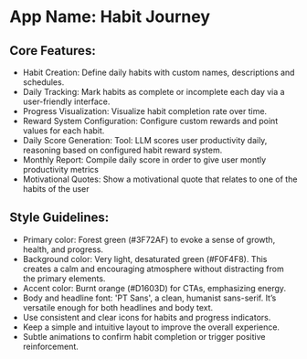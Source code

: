 # **App Name**: Habit Journey

## Core Features:

- Habit Creation: Define daily habits with custom names, descriptions and schedules.
- Daily Tracking: Mark habits as complete or incomplete each day via a user-friendly interface.
- Progress Visualization: Visualize habit completion rate over time.
- Reward System Configuration: Configure custom rewards and point values for each habit.
- Daily Score Generation: Tool: LLM scores user productivity daily, reasoning based on configured habit reward system.
- Monthly Report: Compile daily score in order to give user montly productivity metrics
- Motivational Quotes: Show a motivational quote that relates to one of the habits of the user

## Style Guidelines:

- Primary color: Forest green (#3F72AF) to evoke a sense of growth, health, and progress.
- Background color: Very light, desaturated green (#F0F4F8). This creates a calm and encouraging atmosphere without distracting from the primary elements.
- Accent color: Burnt orange (#D1603D) for CTAs, emphasizing energy.
- Body and headline font: 'PT Sans', a clean, humanist sans-serif. It’s versatile enough for both headlines and body text.
- Use consistent and clear icons for habits and progress indicators.
- Keep a simple and intuitive layout to improve the overall experience.
- Subtle animations to confirm habit completion or trigger positive reinforcement.
